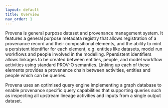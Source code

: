 ```yaml
---
layout: default
title: Overview
nav_order: 1
---
```



Provena is general purpose dataset and provenance management system. 
It features a general purpose metadata registry that allows registration of a provenance record and their compositional elements, and the ability to mint a persistent identifier for each element, e.g. entities like datasets, model run workflows and people involved in the modelling. 
Ppersistent identifiers allows linkages to be created between entities, people, and model workflow activities using standard PROV-O semantics. 
Linking up each of these elements provides a provenance chain between activities, entities and people which can be queries. 

Provena uses an optimised query engine implementing a graph database to enable provenance specific query capabilities that supporting queries such as inspecting all upstream lineage activities and inputs from a single output dataset. 


